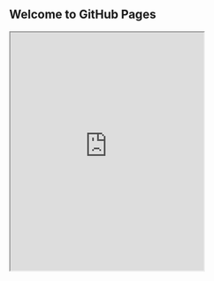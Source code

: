 ## Welcome to GitHub Pages


<iframe
    allow="microphone;"
    width="350"
    height="430"
    src="https://console.dialogflow.com/api-client/demo/embedded/2c40b814-3ad1-4134-a2b2-35a471b46708">
</iframe>
